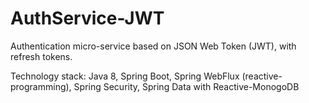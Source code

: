 # AuthService-JWT

Authentication micro-service based on JSON Web Token (JWT), with refresh tokens.


Technology stack: Java 8, Spring Boot, Spring WebFlux (reactive-programming), Spring Security, Spring Data with Reactive-MonogoDB